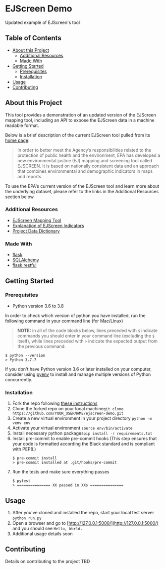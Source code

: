 # EJScreen Demo

Updated example of EJScreen's tool

## Table of Contents

- [About this Project](#overview)
  - [Additional Resources](#additional-resources)
  - [Made With](#made-with)
- [Getting Started](#getting-started)
  - [Prerequisites](#prerequisites)
  - [Installation](#installation)
- [Usage](#usage)
- [Contributing](#contributing)

## About this Project

This tool provides a demonstration of an updated version of the EJScreen mapping tool, including an API to expose the EJScreen data in a machine readable format.

Below is a brief description of the current EJScreen tool pulled from its [home page](https://www.epa.gov/ejscreen):

> In order to better meet the Agency’s responsibilities related to the protection of public health and the environment, EPA has developed a new environmental justice (EJ) mapping and screening tool called EJSCREEN. It is based on nationally consistent data and an approach that combines environmental and demographic indicators in maps and reports.

To use the EPA's current version of the EJScreen tool and learn more about the underlying dataset, please refer to the links in the Additional Resources section below.

### Additional Resources

- [EJScreen Mapping Tool](https://ejscreen.epa.gov/mapper/)
- [Explanation of EJScreen Indicators](https://www.epa.gov/ejscreen/understanding-ejscreen-results)
- [Project Data Dictionary](docs/data-dictionary.md)

### Made With

- [flask](https://flask.palletsprojects.com/en/1.1.x/)
- [SQLAlchemy](https://www.sqlalchemy.org/)
- [flask restful](https://flask-restful.readthedocs.io/en/latest/)

## Getting Started

### Prerequisites

- Python version 3.6 to 3.8

In order to check which version of python you have installed, run the following command in your command line (for Mac/Linux)

> **NOTE:** in all of the code blocks below, lines preceded with `$` indicate commands you should enter in your command line (excluding the `$` itself), while lines preceded with `>` indicate the expected output from the previous command.

```
$ python --version
> Python 3.7.7
```

If you don't have Python version 3.6 or later installed on your computer, consider using [pyenv](https://github.com/pyenv/pyenv) to install and manage multiple versions of Python concurrently.

### Installation

1. Fork the repo following [these instructions](https://docs.github.com/en/github/getting-started-with-github/fork-a-repo)
1. Clone the forked repo on your local machine`git clone https://github.com/YOUR_USERNAME/ejscreen-demo.git`
1. Create a new virtual environment in your project directory `python -m venv env`
1. Activate your virtual environment `source env/bin/activate`
1. Install necessary python packages`pip install -r requirements.txt`
1. Install pre-commit to enable pre-commit hooks (This step ensures that your code is formatted according the Black standard and is compliant with PEP8.)
   ```
   $ pre-commit install
   > pre-commit installed at .git/hooks/pre-commit
   ```
1. Run the tests and make sure everything passes
   ```
   $ pytest
   > =============== XX passed in XXs ===============
   ```

## Usage

1. After you've cloned and installed the repo, start your local test server `python run.py`
1. Open a browser and go to [http://127.0.0.1:5000/](http://127.0.0.1:5000/) and you should see `Hello, World.`
1. Additional usage details soon

## Contributing

Details on contributing to the project TBD
